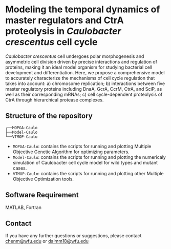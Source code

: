 # Modeling the temporal dynamics of master regulators and CtrA proteolysis in *Caulobacter crescentus* cell cycle
*Caulobacter crescentus* cell undergoes polar morphogenesis and asymmetric cell division driven by precise interactions and regulation of proteins, making it an ideal model organism for studying bacterial cell development and differentiation. Here, we propose a comprehensive model to accurately characterize the mechanisms of cell cycle regulation that takes into account: a) chromosome replication; b) interactions between five master regulatory proteins including DnaA, GcrA, CcrM, CtrA, and SciP, as well as their corresponding mRNAs; c) cell cycle-dependent proteolysis of CtrA through hierarchical protease complexes.

## Structure of the repository
```
┌──MOPGA-Caulo
├──Model-Caulo
└──VTMOP-Caulo
```

- `MOPGA-Caulo`: contains the scripts for running and plotting Multiple Objective Genetic Algorithm for optimizing parameters.
- `Model-Caulo`: contains the scripts for running and plotting the numericaly simulation of Caulobacter cell cycle model for wild types and mutant cases.
- `VTMOP-Caulo`: contains the scripts for running and plotting other Multiple Objective Optimization tools.

## Software Requirement
MATLAB, Fortran

## Contact
If you have any further questions or suggestions, please contact chenm@wfu.edu or daimm18@wfu.edu
